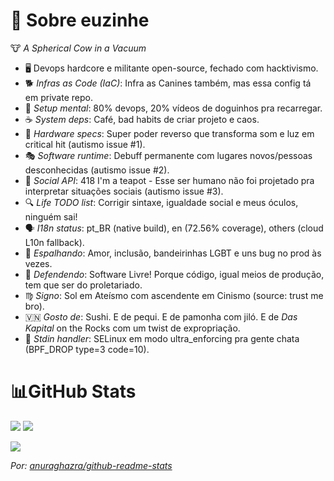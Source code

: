 # 💫 Sobre euzinhe
🐮 *A Spherical Cow in a Vacuum*

- 🖥️ Devops hardcore e militante open-source, fechado com hacktivismo.
- 🐕 *Infras as Code (IaC)*: Infra as Canines também, mas essa config tá em private repo.
- 🧠 *Setup mental*: 80% devops, 20% vídeos de doguinhos pra recarregar.
- ☕ *System deps*: Café, bad habits de criar projeto e caos.
- 🤖 *Hardware specs*: Super poder reverso que transforma som e luz em critical hit (autismo issue #1).
- 🎭 *Software runtime*: Debuff permanente com lugares novos/pessoas desconhecidas (autismo issue #2).
- 📡 *Social API*: 418 I'm a teapot - Esse ser humano não foi projetado pra interpretar situações sociais (autismo issue #3).
- 🔍 *Life TODO list*: Corrigir sintaxe, igualdade social e meus óculos, ninguém sai!
- 🗣️ *I18n status*: pt_BR (native build), en (72.56% coverage), others (cloud L10n fallback).
- 🌈 *Espalhando*: Amor, inclusão, bandeirinhas LGBT e uns bug no prod às vezes.
- 🎯 *Defendendo*: Software Livre! Porque código, igual meios de produção, tem que ser do proletariado.
- ♍ *Signo*: Sol em Ateísmo com ascendente em Cinismo (source: trust me bro).
- 🇻🇳 *Gosto de*: Sushi. E de pequi. E de pamonha com jiló. E de *Das Kapital* on the Rocks com um twist de expropriação.
- 🚪 *Stdin handler*: SELinux em modo ultra_enforcing pra gente chata (BPF_DROP type=3 code=10).

# 📊GitHub Stats

![](https://github-readme-stats.vercel.app/api?username=Vndmtrx&theme=transparent&hide_border=true&include_all_commits=false&count_private=false&rank_icon=github&locale=pt-br) ![](https://github-readme-stats.vercel.app/api/top-langs/?username=Vndmtrx&theme=transparent&hide_border=true&include_all_commits=false&count_private=false&layout=compact&hide=pascal,apacheconf&locale=pt-br)<br/>

![](https://streak-stats.demolab.com?user=Vndmtrx&theme=transparent&hide_border=true&locale=pt_BR&date_format=j%2Fn%5B%2FY%5D&card_width=600)<br/>

*Por: [anuraghazra/github-readme-stats](https://github.com/anuraghazra/github-readme-stats)*
